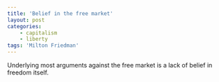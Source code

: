 ```yaml
---
title: 'Belief in the free market'
layout: post
categories:
    - capitalism
    - liberty
tags: 'Milton Friedman'
---
```


Underlying most arguments against the free market is a lack of belief in freedom itself.
